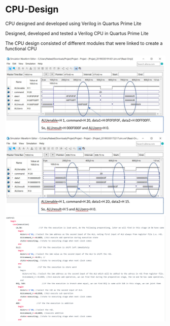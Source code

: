 # CPU-Design
CPU designed and developed using Verilog in Quartus Prime Lite


Designed, developed and tested a Verilog CPU in Quartus Prime Lite

The CPU design consisted of different modules that were linked to create a functional CPU

<img src="Images/1.png">
<img src="Images/2.png">
<img src="Images/3.png">
